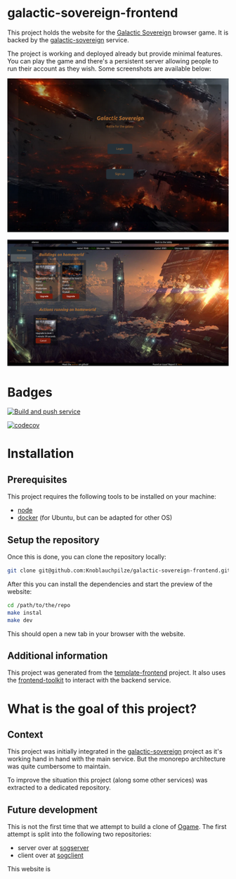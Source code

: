 # galactic-sovereign-frontend

This project holds the website for the [Galactic Sovereign](https://galactic-sovereign.gasteropo.de) browser game. It is backed by the [galactic-sovereign](https://github.com/Knoblauchpilze/galactic-sovereign) service.

The project is working and deployed already but provide minimal features. You can play the game and there's a persistent server allowing people to run their account as they wish. Some screenshots are available below:

![Website overview](resources/website-overview.png)

![Game home page](resources/game-overview.png)

# Badges

[![Build and push service](https://github.com/Knoblauchpilze/galactic-sovereign-frontend/actions/workflows/build-and-push.yml/badge.svg)](https://github.com/Knoblauchpilze/galactic-sovereign-frontend/actions/workflows/build-and-push.yml)

[![codecov](https://codecov.io/gh/Knoblauchpilze/galactic-sovereign-frontend/graph/badge.svg?token=5RSN3CIX1G)](https://codecov.io/gh/Knoblauchpilze/galactic-sovereign-frontend)

# Installation

## Prerequisites

This project requires the following tools to be installed on your machine:
* [node](https://nodejs.org/en/download)
* [docker](https://docs.docker.com/engine/install/ubuntu/) (for Ubuntu, but can be adapted for other OS)

## Setup the repository

Once this is done, you can clone the repository locally:

```bash
git clone git@github.com:Knoblauchpilze/galactic-sovereign-frontend.git
```

After this you can install the dependencies and start the preview of the website:
```bash
cd /path/to/the/repo
make instal
make dev
```

This should open a new tab in your browser with the website.

## Additional information

This project was generated from the [template-frontend](https://github.com/Knoblauchpilze/template-frontend) project. It also uses the [frontend-toolkit](https://github.com/Knoblauchpilze/frontend-toolkit) to interact with the backend service.

# What is the goal of this project?

## Context

This project was initially integrated in the [galactic-sovereign](https://github.com/Knoblauchpilze/galactic-sovereign) project as it's working hand in hand with the main service. But the monorepo architecture was quite cumbersome to maintain.

To improve the situation this project (along some other services) was extracted to a dedicated repository.

## Future development

This is not the first time that we attempt to build a clone of [Ogame](https://lobby.ogame.gameforge.com/en_GB/). The first attempt is split into the following two repositories:
* server over at [sogserver](https://github.com/Knoblauchpilze/sogserver)
* client over at [sogclient](https://github.com/Knoblauchpilze/sogclient)

This website is 